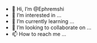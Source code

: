 - 👋 Hi, I’m @Ephremshi
- 👀 I’m interested in ...
- 🌱 I’m currently learning ...
- 💞️ I’m looking to collaborate on ...
- 📫 How to reach me ...

<!---
Ephremshi/Ephremshi is a ✨ special ✨ repository because its `README.md` (this file) appears on your GitHub profile.
You can click the Preview link to take a look at your changes.
--->
